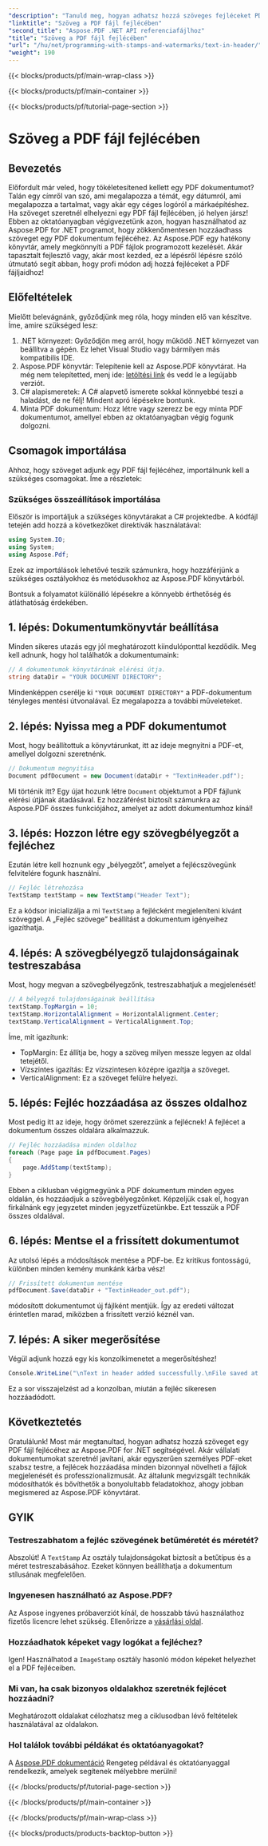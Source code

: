 ```yaml
---
"description": "Tanuld meg, hogyan adhatsz hozzá szöveges fejléceket PDF-ekhez az Aspose.PDF for .NET segítségével ezzel a lépésről lépésre szóló útmutatóval. Javítsd dokumentumaid hatékonyságát és eredményességét."
"linktitle": "Szöveg a PDF fájl fejlécében"
"second_title": "Aspose.PDF .NET API referenciafájlhoz"
"title": "Szöveg a PDF fájl fejlécében"
"url": "/hu/net/programming-with-stamps-and-watermarks/text-in-header/"
"weight": 190
---
```


{{< blocks/products/pf/main-wrap-class >}}

{{< blocks/products/pf/main-container >}}

{{< blocks/products/pf/tutorial-page-section >}}

# Szöveg a PDF fájl fejlécében

## Bevezetés

Előfordult már veled, hogy tökéletesítened kellett egy PDF dokumentumot? Talán egy címről van szó, ami megalapozza a témát, egy dátumról, ami megalapozza a tartalmat, vagy akár egy céges logóról a márkaépítéshez. Ha szöveget szeretnél elhelyezni egy PDF fájl fejlécében, jó helyen jársz! Ebben az oktatóanyagban végigvezetünk azon, hogyan használhatod az Aspose.PDF for .NET programot, hogy zökkenőmentesen hozzáadhass szöveget egy PDF dokumentum fejlécéhez. Az Aspose.PDF egy hatékony könyvtár, amely megkönnyíti a PDF fájlok programozott kezelését. Akár tapasztalt fejlesztő vagy, akár most kezded, ez a lépésről lépésre szóló útmutató segít abban, hogy profi módon adj hozzá fejléceket a PDF fájljaidhoz!

## Előfeltételek

Mielőtt belevágnánk, győződjünk meg róla, hogy minden elő van készítve. Íme, amire szükséged lesz:

1. .NET környezet: Győződjön meg arról, hogy működő .NET környezet van beállítva a gépén. Ez lehet Visual Studio vagy bármilyen más kompatibilis IDE.
2. Aspose.PDF könyvtár: Telepítenie kell az Aspose.PDF könyvtárat. Ha még nem telepítetted, menj ide: [letöltési link](https://releases.aspose.com/pdf/net/) és vedd le a legújabb verziót.
3. C# alapismeretek: A C# alapvető ismerete sokkal könnyebbé teszi a haladást, de ne félj! Mindent apró lépésekre bontunk.
4. Minta PDF dokumentum: Hozz létre vagy szerezz be egy minta PDF dokumentumot, amellyel ebben az oktatóanyagban végig fogunk dolgozni.

## Csomagok importálása

Ahhoz, hogy szöveget adjunk egy PDF fájl fejlécéhez, importálnunk kell a szükséges csomagokat. Íme a részletek:

### Szükséges összeállítások importálása

Először is importáljuk a szükséges könyvtárakat a C# projektedbe. A kódfájl tetején add hozzá a következőket direktívák használatával:

```csharp
using System.IO;
using System;
using Aspose.Pdf;
```

Ezek az importálások lehetővé teszik számunkra, hogy hozzáférjünk a szükséges osztályokhoz és metódusokhoz az Aspose.PDF könyvtárból.

Bontsuk a folyamatot különálló lépésekre a könnyebb érthetőség és átláthatóság érdekében.

## 1. lépés: Dokumentumkönyvtár beállítása

Minden sikeres utazás egy jól meghatározott kiindulóponttal kezdődik. Meg kell adnunk, hogy hol találhatók a dokumentumaink:

```csharp
// A dokumentumok könyvtárának elérési útja.
string dataDir = "YOUR DOCUMENT DIRECTORY";
```

Mindenképpen cserélje ki `"YOUR DOCUMENT DIRECTORY"` a PDF-dokumentum tényleges mentési útvonalával. Ez megalapozza a további műveleteket.

## 2. lépés: Nyissa meg a PDF dokumentumot

Most, hogy beállítottuk a könyvtárunkat, itt az ideje megnyitni a PDF-et, amellyel dolgozni szeretnénk.

```csharp
// Dokumentum megnyitása
Document pdfDocument = new Document(dataDir + "TextinHeader.pdf");
```

Mi történik itt? Egy újat hozunk létre `Document` objektumot a PDF fájlunk elérési útjának átadásával. Ez hozzáférést biztosít számunkra az Aspose.PDF összes funkciójához, amelyet az adott dokumentumhoz kínál!

## 3. lépés: Hozzon létre egy szövegbélyegzőt a fejléchez

Ezután létre kell hoznunk egy „bélyegzőt”, amelyet a fejlécszövegünk felvitelére fogunk használni.

```csharp
// Fejléc létrehozása
TextStamp textStamp = new TextStamp("Header Text");
```

Ez a kódsor inicializálja a mi `TextStamp` a fejlécként megjeleníteni kívánt szöveggel. A „Fejléc szövege” beállítást a dokumentum igényeihez igazíthatja. 

## 4. lépés: A szövegbélyegző tulajdonságainak testreszabása

Most, hogy megvan a szövegbélyegzőnk, testreszabhatjuk a megjelenését!

```csharp
// A bélyegző tulajdonságainak beállítása
textStamp.TopMargin = 10;
textStamp.HorizontalAlignment = HorizontalAlignment.Center;
textStamp.VerticalAlignment = VerticalAlignment.Top;
```

Íme, mit igazítunk:
- TopMargin: Ez állítja be, hogy a szöveg milyen messze legyen az oldal tetejétől.
- Vízszintes igazítás: Ez vízszintesen középre igazítja a szöveget.
- VerticalAlignment: Ez a szöveget felülre helyezi.

## 5. lépés: Fejléc hozzáadása az összes oldalhoz

Most pedig itt az ideje, hogy örömet szerezzünk a fejlécnek! A fejlécet a dokumentum összes oldalára alkalmazzuk.

```csharp
// Fejléc hozzáadása minden oldalhoz
foreach (Page page in pdfDocument.Pages)
{
    page.AddStamp(textStamp);
}
```

Ebben a ciklusban végigmegyünk a PDF dokumentum minden egyes oldalán, és hozzáadjuk a szövegbélyegzőnket. Képzeljük csak el, hogyan firkálnánk egy jegyzetet minden jegyzetfüzetünkbe. Ezt tesszük a PDF összes oldalával.

## 6. lépés: Mentse el a frissített dokumentumot

Az utolsó lépés a módosítások mentése a PDF-be. Ez kritikus fontosságú, különben minden kemény munkánk kárba vész!

```csharp
// Frissített dokumentum mentése
pdfDocument.Save(dataDir + "TextinHeader_out.pdf");
```

módosított dokumentumot új fájlként mentjük. Így az eredeti változat érintetlen marad, miközben a frissített verzió kéznél van.

## 7. lépés: A siker megerősítése

Végül adjunk hozzá egy kis konzolkimenetet a megerősítéshez!

```csharp
Console.WriteLine("\nText in header added successfully.\nFile saved at " + dataDir);
```

Ez a sor visszajelzést ad a konzolban, miután a fejléc sikeresen hozzáadódott.

## Következtetés

Gratulálunk! Most már megtanultad, hogyan adhatsz hozzá szöveget egy PDF fájl fejlécéhez az Aspose.PDF for .NET segítségével. Akár vállalati dokumentumokat szeretnél javítani, akár egyszerűen személyes PDF-eket szabsz testre, a fejlécek hozzáadása minden bizonnyal növelheti a fájlok megjelenését és professzionalizmusát. Az általunk megvizsgált technikák módosíthatók és bővíthetők a bonyolultabb feladatokhoz, ahogy jobban megismered az Aspose.PDF könyvtárat.

## GYIK

### Testreszabhatom a fejléc szövegének betűméretét és méretét?
Abszolút! A `TextStamp` Az osztály tulajdonságokat biztosít a betűtípus és a méret testreszabásához. Ezeket könnyen beállíthatja a dokumentum stílusának megfelelően.

### Ingyenesen használható az Aspose.PDF?
Az Aspose ingyenes próbaverziót kínál, de hosszabb távú használathoz fizetős licencre lehet szükség. Ellenőrizze a [vásárlási oldal](https://purchase.aspose.com/buy).

### Hozzáadhatok képeket vagy logókat a fejléchez?
Igen! Használhatod a `ImageStamp` osztály hasonló módon képeket helyezhet el a PDF fejléceiben.

### Mi van, ha csak bizonyos oldalakhoz szeretnék fejlécet hozzáadni?
Meghatározott oldalakat célozhatsz meg a ciklusodban lévő feltételek használatával az oldalakon.

### Hol találok további példákat és oktatóanyagokat?
A [Aspose.PDF dokumentáció](https://reference.aspose.com/pdf/net/) Rengeteg példával és oktatóanyaggal rendelkezik, amelyek segítenek mélyebbre merülni!

{{< /blocks/products/pf/tutorial-page-section >}}

{{< /blocks/products/pf/main-container >}}

{{< /blocks/products/pf/main-wrap-class >}}

{{< blocks/products/products-backtop-button >}}